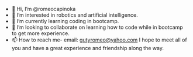 - 👋 Hi, I’m @romeocapinoka
- 👀 I’m interested in robotics and artificial intelligence.
- 🌱 I’m currently learning coding in bootcamp.
- 💞️ I’m looking to collaborate on learning how to code while in bootcamp to get more experience.
- 📫 How to reach me- email: gutyromeo@yahoo.com
I hope to meet all of you and have a great experience and friendship along the way.
<!---
romeocapinoka/romeocapinoka is a ✨ special ✨ repository because its `README.md` (this file) appears on your GitHub profile.
You can click the Preview link to take a look at your changes.
--->
